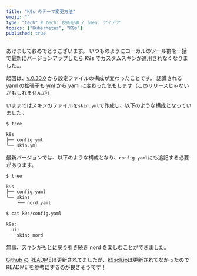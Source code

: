 ```yaml
---
title: "K9s のテーマ変更方法"
emoji: ""
type: "tech" # tech: 技術記事 / idea: アイデア
topics: ["Kubernetes", "K9s"]
published: true
---
```


あけましておめでとうございます。
いつものようにローカルのツール群を一括で最新にバージョンアップしたら K9s でカスタムスキンが適用されなくなりました...

起因は、[v.0.30.0](https://github.com/derailed/k9s/releases/tag/v0.30.0) から設定ファイルの構成が変わったことです。
認識される yaml の拡張子も yml から yaml に変わった気もします（このリリースじゃないかもしれませんが）

いままではスキンのファイルを`skin.yml`で作成し、以下のような構成となっていました。
```bash
$ tree

k9s
├── config.yml
└── skin.yml
```

最新バージョンでは、以下のような構成となり、`config.yaml`にも追記する必要があります。
```bash
$ tree

k9s
├── config.yaml
└── skins
    └── nord.yaml

$ cat k9s/config.yaml

k9s:
  ui:
    skin: nord
```

無事、スキンがもとに戻り引き続き nord を楽しむことができました。

[Github の README](https://github.com/derailed/k9s?tab=readme-ov-file#skins)は更新されてましたが、[k9scli.io](https://k9scli.io/topics/skins/)は更新されてなかったので README を参考にするのが良さそうです！
